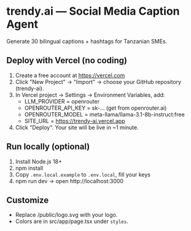 # trendy.ai — Social Media Caption Agent

Generate 30 bilingual captions + hashtags for Tanzanian SMEs.

## Deploy with Vercel (no coding)
1) Create a free account at https://vercel.com
2) Click "New Project" → "Import" → choose your GitHub repository (trendy-ai).
3) In Vercel project → Settings → Environment Variables, add:
   - LLM_PROVIDER = openrouter
   - OPENROUTER_API_KEY = sk-... (get from openrouter.ai)
   - OPENROUTER_MODEL = meta-llama/llama-3.1-8b-instruct:free
   - SITE_URL = https://trendy-ai.vercel.app
4) Click "Deploy". Your site will be live in ~1 minute.

## Run locally (optional)
1) Install Node.js 18+
2) npm install
3) Copy `.env.local.example` to `.env.local`, fill your keys
4) npm run dev → open http://localhost:3000

## Customize
- Replace /public/logo.svg with your logo.
- Colors are in src/app/page.tsx under `styles`.
